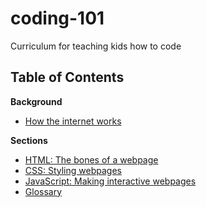 # coding-101
Curriculum for teaching kids how to code

## Table of Contents
**Background**
- [How the internet works](https://github.com/SeanMcP/coding-101/blob/master/docs/how-the-internet-works.md)

**Sections**
- [HTML: The bones of a webpage](https://github.com/SeanMcP/coding-101/tree/master/html)
- [CSS: Styling webpages](https://github.com/SeanMcP/coding-101/tree/master/css)
- [JavaScript: Making interactive webpages](https://github.com/SeanMcP/coding-101/tree/master/javascript)
- [Glossary](https://github.com/SeanMcP/coding-101/blob/master/docs/glossary.md)
